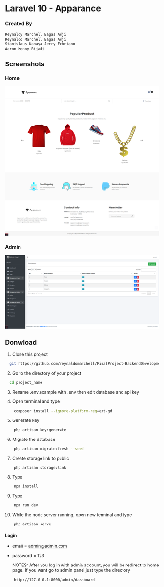 # Laravel 10 - Apparance

### Created By
    Reynaldy Marchell Bagas Adji
    Reynaldo Marchell Bagas Adji
    Stanislaus Kanaya Jerry Febriano
    Aaron Kenny Rijadi
    
## Screenshots

### Home

![preview img](/previewHome.png)

### Admin

![preview img](/previewAdmin.png)

## Donwload

1. Clone this project

```bash
  git https://github.com/reynaldomarchell/FinalProject-BackendDevelopment-2022.git project_name
```

2.  Go to the directory of your project

```bash
  cd project_name
```

3. Rename .env.example with .env then edit database and api key

4. Open terminal and type

```bash
    composer install --ignore-platform-req=ext-gd
```

5. Generate key

```bash
    php artisan key:generate
```

6. Migrate the database

```bash
    php artisan migrate:fresh --seed
```

7. Create storage link to public

```bash
    php artisan storage:link
```

8. Type

```bash
    npm install
```

9. Type

```bash
    npm run dev
```

10. While the node server running, open new terminal and type

```bash
    php artisan serve
```

#### Login

-   email = admin@admin.com
-   password = 123

    NOTES: After you log in with admin account, you will be redirect to home page.
    If you want go to admin panel just type the directory

```bash
    http://127.0.0.1:8000/admin/dashboard 
```
